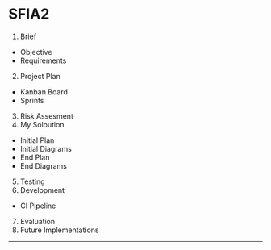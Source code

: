 # SFIA2

1. Brief 
  * Objective
  * Requirements
2. Project Plan
  * Kanban Board
  * Sprints
3. Risk Assesment 
4. My Soloution
  * Initial Plan
  * Initial Diagrams
  * End Plan
  * End Diagrams
5. Testing
6. Development
 * CI Pipeline
7. Evaluation 
8. Future Implementations 

---

